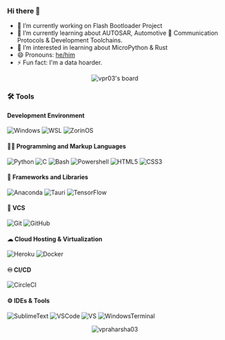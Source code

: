 ### Hi there 👋

- 🔭 I’m currently working on Flash Bootloader Project
- 🌱 I’m currently learning about AUTOSAR, Automotive 🚗 Communication Protocols & Development Toolchains.
- 👀 I’m interested in learning about MicroPython & Rust
- 😄 Pronouns: [he/him](https://pronouninator.xyz/#/he)
- ⚡ Fun fact: I'm a data hoarder.

<p align="center"> <img src="https://holopin.io/api/user/board?user=vpr03" alt="vpr03's board" /> </p>

### 🛠 Tools

#### Development Environment
![Windows](https://img.shields.io/badge/OS-Windows%2010-0078D6.svg?logo=windows&style=flat-square)
![WSL](https://img.shields.io/badge/-WSL-000000.svg?logo=linux&style=flat-square)
![ZorinOS](https://img.shields.io/badge/OS-Zorin%20OS-0CC1F3.svg?logo=Zorin&logoColor=white&style=flat-square)

#### 👨‍💻 Programming and Markup Languages
![Python](https://img.shields.io/badge/-Python-000000?style=flat-square&logo=python)
<img alt="C" src="https://custom-icon-badges.demolab.com/badge/C-03599C.svg?logo=c-in-hexagon&logoColor=white">
<img alt="Bash" src="https://img.shields.io/badge/Bash-121011.svg?logo=gnu-bash&logoColor=white">
![Powershell](https://img.shields.io/badge/-Powershell-000000.svg?logo=powershell&style=flat-square)
![HTML5](https://img.shields.io/badge/-HTML5-E34F26?style=flat-square&logo=html5&logoColor=white)
![CSS3](https://img.shields.io/badge/-CSS3-1572B6?style=flat-square&logo=css3)

#### 🧰 Frameworks and Libraries
![Anaconda](https://img.shields.io/badge/-Anaconda-green?style=flat-square&logo=Anaconda)
![Tauri](https://img.shields.io/badge/-Tauri-121011?style=flat-square&logo=Tauri)
![TensorFlow](https://img.shields.io/badge/TensorFlow-FF6F00.svg?logo=TensorFlow&logoColor=white&style=flat-square)

#### 🔧 VCS
![Git](https://img.shields.io/badge/-Git-black?style=flat-square&logo=git)
![GitHub](https://img.shields.io/badge/-GitHub-181717?style=flat-square&logo=github)

#### ☁ Cloud Hosting & Virtualization
![Heroku](https://img.shields.io/badge/-Heroku-430098?style=flat-square&logo=heroku)
![Docker](https://img.shields.io/badge/-Docker-black?style=flat-square&logo=docker)

#### ♾ CI/CD
![CircleCI](https://img.shields.io/badge/-CircleCI-343434.svg?logo=circleci&style=flat-square)

#### ⚙ IDEs & Tools
![SublimeText](https://img.shields.io/badge/Sublime%20Text-FF9800.svg?logo=Sublime%20Text&logoColor=white&style=flat-square)
![VSCode](https://img.shields.io/badge/-Visual%20Studio%20Code-007ACC.svg?style=flat-square&logo=visual-studio-code)
![VS](https://img.shields.io/badge/-Visual%20Studio-5C2D91.svg?style=flat-square&logo=visual-studio)
![WindowsTerminal](https://img.shields.io/badge/Windows%20Terminal-4D4D4D.svg?logo=Windows%20Terminal&logoColor=white&style=flat-square)

<p align="center"> <img src="https://github-readme-stats.vercel.app/api?username=vpraharsha03&&theme=transparent&show_icons=true" alt="vpraharsha03" /> </p>

<!--<img alt="C#" src="https://img.shields.io/badge/-C%23-228b22?style=flat-square&logo=C%23&logoColor=white">
<img alt=".NET" src="https://img.shields.io/badge/-.NET-512BD4?style=flat-square&logo=dot-net">-->
